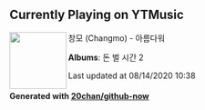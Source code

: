 ## Currently Playing on YTMusic

[<img align="left" width="100" src="https://lh3.googleusercontent.com/Qx5CCpfn5_VJw0TKJRDkuNBrch1gom88ssv8lUQBBEE1V1atYSfMXBR3fU8b5q3wO5hs4Azri8SsM6bC">](https://music.youtube.com/channel/UCwPpkv2G2jCAI7bFv7dADWg)

창모 (Changmo) - 아름다워

**Albums**: 돈 벌 시간 2

Last updated at 08/14/2020 10:38

#### Generated with [20chan/github-now](https://github.com/20chan/github-now)


<!--
**20chan/20chan** is a ✨ _special_ ✨ repository because its `README.md` (this file) appears on your GitHub profile.

Here are some ideas to get you started:

- 🔭 I’m currently working on ...
- 🌱 I’m currently learning ...
- 👯 I’m looking to collaborate on ...
- 🤔 I’m looking for help with ...
- 💬 Ask me about ...
- 📫 How to reach me: ...
- 😄 Pronouns: ...
- ⚡ Fun fact: ...
-->
